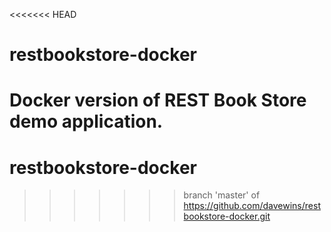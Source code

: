 <<<<<<< HEAD
# restbookstore-docker
Docker version of REST Book Store demo application.
=======
# restbookstore-docker
>>>>>>> branch 'master' of https://github.com/davewins/restbookstore-docker.git
